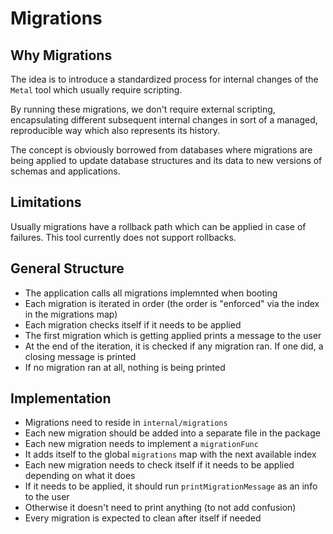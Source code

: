 # Migrations

## Why Migrations

The idea is to introduce a standardized process for internal changes of the
`Metal` tool which usually require scripting.

By running these migrations, we don't require external scripting,
encapsulating different subsequent internal changes in sort of a
managed, reproducible way which also represents its history.

The concept is obviously borrowed from databases where migrations
are being applied to update database structures and its data
to new versions of schemas and applications.

## Limitations

Usually migrations have a rollback path which can be applied in case of failures.
This tool currently does not support rollbacks.

## General Structure

* The application calls all migrations implemnted when booting
* Each migration is iterated in order (the order is "enforced" via the index in the migrations map)
* Each migration checks itself if it needs to be applied
* The first migration which is getting applied prints a message to the user
* At the end of the iteration, it is checked if any migration ran. If one did, a closing message is printed
* If no migration ran at all, nothing is being printed

## Implementation

* Migrations need to reside in `internal/migrations`
* Each new migration should be added into a separate file in the package
* Each new migration needs to implement a `migrationFunc`
* It adds itself to the global `migrations` map with the next available index
* Each new migration needs to check itself if it needs to be applied depending on what it does
* If it needs to be applied, it should run `printMigrationMessage` as an info to the user
* Otherwise it doesn't need to print anything (to not add confusion)
* Every migration is expected to clean after itself if needed

